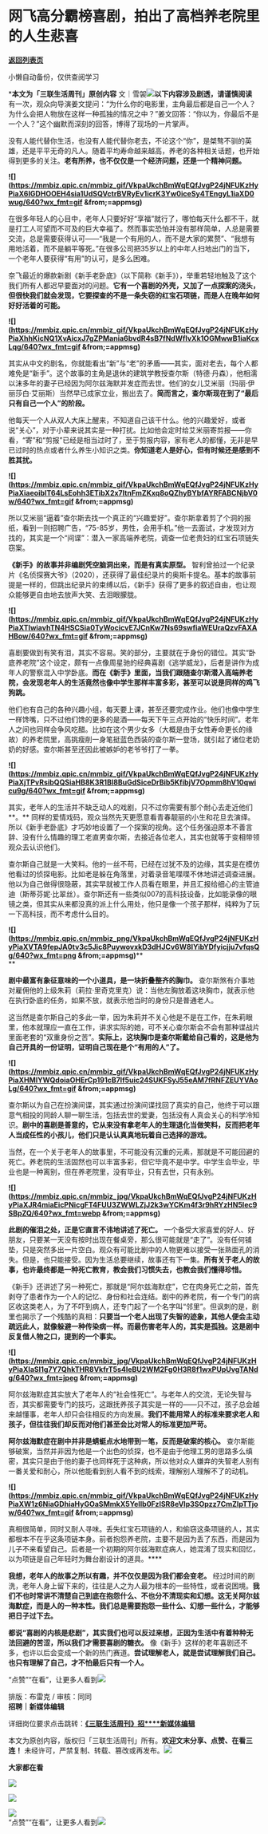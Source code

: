 # 网飞高分霸榜喜剧，拍出了高档养老院里的人生悲喜

[**返回列表页**](/gzh/三联生活周刊)

小懒自动备份，仅供查阅学习

***本文为「三联生活周刊」原创内容**
文｜雪袈![](https://mmbiz.qpic.cn/mmbiz_gif/c2Sib3Mp7pOMqvBBeG4xs0c7h8WicXVDv2WkgY00vlHsVlj8kWcT6ovT0rZRHpUH95on1H73zrSghL02Ta3L3PSQ/640?wx_fmt=gif&wxfrom;=5&wx;_lazy=1&tp;=wxpic)**以下内容涉及剧透，请谨慎阅读**
有一次，观众向导演姜文提问：“为什么你的电影里，主角最后都是自己一个人？为什么会把人物放在这样一种孤独的情况之中？”姜文回答：“你以为，你最后不是一个人？”这个幽默而深刻的回答，博得了现场的一片掌声。

没有人能代替你生活，也没有人能代替你老去，不论这个“你”，是桀骜不驯的英雄，还是平平无奇的凡人。随着平均寿命越来越高，养老的各种相关话题，也开始得到更多的关注。**老有所养，也不仅仅是一个经济问题，还是一个精神问题。**

****![](https://mmbiz.qpic.cn/mmbiz_gif/VkpaUkchBmWqEQfJvgP24jNFUKzHyPiaX6IGDHOOEH4sia1UdSQVctrBVRyEv1icrK3Yw0iceSy4TEngyL1iaXD0wug/640?wx_fmt=gif
&from;=appmsg)****

在很多年轻人的心目中，老年人只要好好“享福”就行了，哪怕每天什么都不干，就是打工人可望而不可及的巨大幸福了。然而事实恐怕并没有那样简单，人总是需要交流，总是需要获得认可——“我是一个有用的人，而不是大家的累赘”、“我想有用地活着，而不是躺平等死。”在很多公司把35岁以上的中年人扫地出门的当下，一个老年人要获得“有用”的认可，是多么困难。

奈飞最近的爆款新剧《新手老卧底》（以下简称《新手》），举重若轻地触及了这个我们所有人都迟早要面对的问题。**它有一个喜剧的外壳，又加了一点探案的浇头，但很快我们就会发现，它要探查的不是一条失窃的红宝石项链，而是人在晚年如何好好活着的可能。**

****![](https://mmbiz.qpic.cn/mmbiz_gif/VkpaUkchBmWqEQfJvgP24jNFUKzHyPiaXhhKicNQ1XvAicxJ7gZPMania6bvdR4sB7fNdWflvXk1OGMwwB1iaKcxLqg/640?wx_fmt=gif
&from;=appmsg)****

其实从中文的剧名，你就能看出“新”与“老”的矛盾——其实，面对老去，每个人都难免是“新手”。这个故事的主角是退休的建筑学教授查尔斯（特德·丹森），他相濡以沫多年的妻子已经因为阿尔兹海默并发症而去世。他们的女儿艾米丽（玛丽·伊丽莎白·艾丽斯）当然早已成家立业，搬出去了。**简而言之，查尔斯现在到了“最后只有自己一个人”的阶段。**

他每天一个人从双人大床上醒来，不知道自己该干什么。他的兴趣爱好，或者说“关心”，对于小辈来说其实是一种打扰。比如他会定时给艾米丽寄剪报——你看，“寄”和“剪报”已经是相当过时了，至于剪报内容，家有老人的都懂，无非是早已过时的热点或者什么养生小知识之类。**你知道老人是好心，但有时候还是感到不胜其扰。**

****![](https://mmbiz.qpic.cn/mmbiz_gif/VkpaUkchBmWqEQfJvgP24jNFUKzHyPiaXiaeoibIT64LsEohh3ETibX2x7ItnFmZKxq8oQZhyBYbfAYRFABCNjbV0w/640?wx_fmt=gif
&from;=appmsg)****

所以艾米丽“逼着”查尔斯去找一个真正的“兴趣爱好”。查尔斯拿着剪了个洞的报纸，看到一则招聘广告，“75-85岁，男性，会用手机。”他一去面试，才发现对方找的，其实是一个“间谍”：潜入一家高端养老院，调查一位老贵妇的红宝石项链失窃案。

**《新手》的故事并非编剧凭空脑洞出来，而是有真实原型。**
智利曾拍过一个纪录片《名侦探赛大爷》（2020），还获得了最佳纪录片的奥斯卡提名。基本的故事前提是一样的，但跳出纪录片的束缚以后，《新手》获得了更多的叙述自由，也让观众能够更自由地去放声大笑、去泪眼朦胧。

**![](https://mmbiz.qpic.cn/mmbiz_gif/VkpaUkchBmWqEQfJvgP24jNFUKzHyPiaXTlwiavhTN4HSCSia0TyWocicvE7JCnKw7Ns69swfiaWEUraQzvFAXAHBow/640?wx_fmt=gif
&from;=appmsg)**

喜剧要做到有笑有泪，其实不容易。笑的部分，主要就在于身份的错位。其实“卧底养老院”这个设定，颇有一点像周星驰的经典喜剧《逃学威龙》，后者是讲作为成年人的警察混入中学卧底。**而在《新手》里面，当我们跟随查尔斯潜入高端养老院，会发现老年人的生活竟然也像中学生那样丰富多彩，甚至可以说是同样的鸡飞狗跳。**

他们也有自己的各种兴趣小组，每天要上课，甚至还要完成作业。他们也像中学生一样馋嘴，只不过他们馋的更多的是酒——每天下午三点开始的“快乐时间”。老年人之间也同样会争风吃醋。比如在这个男少女多（大概是由于女性寿命更长的缘故）的养老院里，高挑瘦削一身笔挺蓝色西装的查尔斯一登场，就引起了诸位老奶奶的好感。查尔斯甚至还因此被嫉妒的老爷爷打了一拳。

****![](https://mmbiz.qpic.cn/mmbiz_gif/VkpaUkchBmWqEQfJvgP24jNFUKzHyPiaXjTPvRsibQQSiaHB8K3R1Bl8BuGdSiceDrBib5KfibjV7Opmm8hV10qwicu9g/640?wx_fmt=gif
&from;=appmsg)****  

其实，老年人的生活并不缺乏动人的戏剧，只不过你需要有那个耐心去走近他们**。**
同样的爱情戏码，观众当然先天更愿意看青春靓丽的小生和花旦去演绎。所以《新手老卧底》才巧妙地设置了一个探案的视角。这个任务强迫原本不善言辞、没有什么情趣的理工老直男查尔斯，去接近各位老人，其实也就等于变相带领观众去认识他们。

查尔斯自己就是一大笑料。他的一丝不苟，已经在过犹不及的边缘，其实是在模仿他看过的侦探电影。比如老是躲在角落里，对着录音笔喋喋不休地讲述调查进展。他以为自己做得很隐蔽，其实早就被工作人员看在眼里，并且汇报给细心的主管迪迪（斯蒂芬妮·比翠丝）。查尔斯还有一些类似007的高科技设备，比如能录像的眼镜之类，但其实从来都没真的派上什么用处，他只是像一个孩子那样，纯粹为了玩一下高科技，而不考虑什么目的。

**![](https://mmbiz.qpic.cn/mmbiz_png/VkpaUkchBmWqEQfJvgP24jNFUKzHyPiaXVTA9fepJA0tv3c5Jic8PuywovxkD3dHJCv6W8IYibYDfyicjju7vfqsQg/640?wx_fmt=png
&from;=appmsg)****  
**

**剧中最富有象征意味的一个小道具，是一块折叠整齐的胸巾。**
查尔斯煞有介事地对雇佣他的上级朱莉（莉拉·里奇克里克）说：当他左胸放着这块胸巾，就表示他在执行卧底的任务，如果不放，就表示他当时的身份只是普通老人。

这当然是查尔斯自己的多此一举，因为朱莉并不关心他是不是在工作，在朱莉眼里，他本就理应一直在工作，讲求实际的她，可不关心查尔斯会不会有那种谍战片里面老套的“双重身份之苦”。**实际上，这块胸巾是查尔斯戴给自己看的，这是他为自己开具的一份证明，证明自己现在是个“有用的人”了。**

****![](https://mmbiz.qpic.cn/mmbiz_gif/VkpaUkchBmWqEQfJvgP24jNFUKzHyPiaXHMIYWQdoiaOHErCp191cB7lf5uic24SUKFSyJ55eAM7fRNFZEUYVAoLg/640?wx_fmt=gif
&from;=appmsg)****

查尔斯以为自己在扮演间谍，其实通过扮演间谍找回了真实的自己，他终于可以跟意气相投的同龄人聊一聊生活，包括去世的爱妻，包括没有人真会关心的科学冷知识。**剧中的喜剧是善意的，它从来没有拿老年人的生理退化当做笑料，反而把老年人当成任性的小孩儿，他们只是认认真真地玩着自己选择的游戏。**

当然，在一个关于老年人的故事里，不可能没有沉重的元素，那就是不可能回避的死亡。养老院的生活固然也可以丰富多彩，但它毕竟不是中学。中学生会毕业，毕业也是一种离别，但在养老院里，没有毕业，只有去世，只有永别。

**![](https://mmbiz.qpic.cn/mmbiz_jpg/VkpaUkchBmWqEQfJvgP24jNFUKzHyPiaXJR4miaEicPNicgFT4FUU3ZWWLZjJ2k3wYCKm4f3r9hRYzHN5lec9SBpZQ/640?wx_fmt=webp
&from;=appmsg)**

**此剧的催泪之处，正是它直言不讳地讲述了死亡。**
一个备受大家喜爱的好人、好朋友，只要某一天没有按时出现在餐桌旁，那么很可能就是“走了”。没有任何铺垫，只是突然多出一片空白。观众有可能比剧中的人物更难以接受一张熟面孔的消失。但是，也只能接受。因为生活总要继续，故事还有下一集。**所有关于老人的故事，也许最终都是一种死亡教育，教会我们习惯失去，也教会我们懂得珍惜。**

《新手》还讲述了另一种死亡，那就是“阿尔兹海默症”，它在肉身死亡之前，首先剥夺了患者作为一个人的记忆、身份和社会连结。剧中的养老院，有一个专门的病区收这类老人，为了不吓到病人，还专门起了一个名字叫“邻里”。但讽刺的是，剧里也揭示了一个残酷的真相：**只要当一个老人出现了失智的迹象，其他人便会主动疏远此人，就像躲避一种传染病一样。而最伤害老年人的，其实是孤独。这是剧中反复借人物之口，提到的一个事实。**

**![](https://mmbiz.qpic.cn/mmbiz_jpg/VkpaUkchBmWqEQfJvgP24jNFUKzHyPiaXIaSI1g7Y7QhkTHR8VkfrT5s4IeBU2WM2Fg0H3R8f1wxPUpUvgTANdg/640?wx_fmt=jpeg
&from;=appmsg)**

阿尔兹海默症其实放大了老年人的“社会性死亡”。与老年人的交流，无论失智与否，其实都需要专门的技巧，这跟抚养孩子其实是一样的——只不过，孩子总会越来越懂事，老年人却只会往相反的方向发展。**我们不能用常人的标准来要求老人和孩子，但往往我们却反而对他们甚至会比对常人的标准更加严苛。**

**阿尔兹海默症在剧中并非是蜻蜓点水地带到一笔，反而是破案的核心。**
查尔斯能够破案，当然并非因为他是一个出色的侦探，也不是由于他理工男的思路多么缜密，其实只是由于他的妻子也同样死于这种病，所以他对众人嫌弃的失智老人别有一番关爱和耐心，所以他能看到别人看不到的线索，理解别人理解不了的动机。

**![](https://mmbiz.qpic.cn/mmbiz_gif/VkpaUkchBmWqEQfJvgP24jNFUKzHyPiaXW1z6NiaGDhiaHyGOaSMmkX5YeIIb0FzlSR8eVlp3SOpzz7CmZlpTTjow/640?wx_fmt=gif
&from;=appmsg)**

真相很简单，同时又耐人寻味。丢失红宝石项链的人，和偷窃这条项链的人，其实都根本不在乎这条项链本身。前者抱怨养老院，主要不是因为丢了东西，而是因为儿子不来看望自己。后者是一个初期的阿尔兹海默症病人，她混淆了现实和回忆，以为项链是自己年轻时为舞台剧设计的道具。****

**我想，老年人的故事之所以有趣，并不仅仅是因为我们都会变老。**
经过时间的刷洗，老年人身上留下来的，往往是人之为人最为根本的一些特性，或者说困境。**我们不也时常讲不清楚自己到底在抱怨什么、不也分不清现实和幻想。这无关阿尔兹海默症，而是人的一种本性。我们总是需要抱怨一些什么、幻想一些什么，才能够把日子过下去。**

**都说“喜剧的内核是悲剧”，其实我们也可以反过来想，正因为生活中有着种种无法回避的苦涩，所以我们才需要喜剧的糖衣。**
像《新手》这样的老年喜剧还不多，也许以后会变成一个新的热门赛道。**尝试理解老人，就是尝试理解我们自己。也只有理解了自己，才不怕最后只有一个人。**

“点赞”“在看”，让更多人看到![](https://mmbiz.qpic.cn/mmbiz_gif/c2Sib3Mp7pON9hkSZwdTibRHNZSMPyiapUCHJwlyoZVBC3SfmPmF0VKjkm3NiaToQloHFJ6icyicqZnqgXp6pSQJt5gg/640?wx_fmt=gif&from;=appmsg&wxfrom;=5&wx;_lazy=1&tp;=wxpic)  
  
  
  
  
  
排版：布雷克 / 审核：同同  
**招聘｜新媒体编辑**

详细岗位要求点击跳转：[**《三联生活周刊》招****新媒体编辑**](https://mp.weixin.qq.com/s?__biz=MTc5MTU3NTYyMQ==&mid=2651482197&idx=3&sn=f0be73ed2f544c2218de17a678a5b055&scene=21#wechat_redirect)

本文为原创内容，版权归「三联生活周刊」所有。**欢迎文末分享、点赞、在看三连！**
未经许可，严禁复制、转载、篡改或再发布。![](https://mmbiz.qpic.cn/sz_mmbiz_png/Gg7Qtoh7Aic9ZTmAdCc80b4nD7xicgPt863QWU7oNswDx19XrjfTtSl8QwatY2EEZGuNd1WRRiapDZjcDhTnNYmBg/640?wx_fmt=other&wxfrom;=5&wx;_lazy=1&wx;_co=1&retryload;=1&tp;=webp)

**大家都在看**

[](https://mp.weixin.qq.com/s?__biz=MTc5MTU3NTYyMQ==&mid=2651477140&idx=1&sn=16217cdc7b5dc5a7937a1d55569b9958&scene=21#wechat_redirect)[![](https://mmbiz.qpic.cn/mmbiz_jpg/c2Sib3Mp7pOMbCIHcq4TZBiaTklXwPgP6iaYFHHPHtYQajgXztiafRjJlXZV4nwY2BZ4ocTee64YMpLGe528SX3eCQ/640?wx_fmt=jpeg&from;=appmsg&wxfrom;=5&wx;_lazy=1&wx;_co=1&tp;=wxpic)](https://mp.weixin.qq.com/s?__biz=MTc5MTU3NTYyMQ==&mid=2651477709&idx=1&sn=b523c39408dc43ce45a73ff5a4076b07&scene=21#wechat_redirect)

  

![](https://mmbiz.qpic.cn/sz_mmbiz_png/Gg7Qtoh7Aic9ZTmAdCc80b4nD7xicgPt86k1kgpU51hWCHjV92ryhVW35PLCvLhxLw9XDhXjgeDyZhHSx5EbRcfg/640?wx_fmt=other&wxfrom;=5&wx;_lazy=1&wx;_co=1&retryload;=2&tp;=webp)

  
[![](https://mmbiz.qpic.cn/mmbiz_jpg/c2Sib3Mp7pONuwrdetOsWUZLdDE1J39mLibBBe0vPzCKS1topq8p9JgG9O86KDCNS3SZl7Paa1d80gvHIBg9C0cw/640?wx_fmt=jpeg&from;=appmsg&wxfrom;=5&wx;_lazy=1&wx;_co=1&tp;=wxpic)]()  
“点赞”“在看”，让更多人看到![](https://mmbiz.qpic.cn/mmbiz_gif/c2Sib3Mp7pON9hkSZwdTibRHNZSMPyiapUCHJwlyoZVBC3SfmPmF0VKjkm3NiaToQloHFJ6icyicqZnqgXp6pSQJt5gg/640?wx_fmt=gif&from;=appmsg&wxfrom;=5&wx;_lazy=1&tp;=wxpic)

